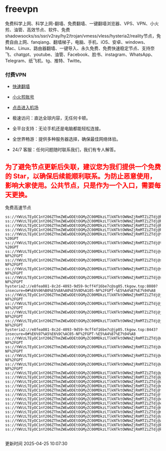 # freevpn

免费科学上网、科学上网-翻墙、免费翻墙、一键翻墙浏览器、VPS、VPN、小火煎、油管、高效节点、软件、免费shadowsocks/ss/ssr/v2ray/hy2/trojan/vmess/vless/hysteria2/reality节点，免费自由上网、fanqiang、翻墙梯子，电脑、手机、iOS、安卓、windows、Mac、Linux、路由器翻墙、一键导入、永久免费、免费快速稳定节点、支持奈飞、chatgpt、youtube、油管、Facebook、脸书、instagram、WhatsApp、Telegram、纸飞机、tg、推特、Twitte。

### 付费VPN
* [快速翻墙](https://uhuio.top/) 

* [小火煎账号](https://free-clash.top/) 

* [点击进入机场](https://uhuio.top/) 

* 极速访问：直达全球内容，无任何卡顿。

* 全平台支持：无论手机还是电脑都能轻松连接。

* 全世界畅游：提供多种服务器选择，确保最佳网络体验。

* 24/7 客服：任何问题随时联系我们，我们有专人解答。

## <font color="red">为了避免节点更新后失联，建议您为我们提供一个免费的 Star，以确保后续能顺利联系。为防止恶意使用，影响大家使用。公共节点，只是作为一个入口，需要每天更换。</font>

免费高速节点

```ss://YWVzLTEyOC1nY206ZThmZWEwODEtOGMyZC00MDkzLTlkNTktOWNmZjRmMTZiZTdj@hk01.jgrtoioceaw.help:50384#%E9%A6%99%E6%B8%AF01
ss://YWVzLTEyOC1nY206ZThmZWEwODEtOGMyZC00MDkzLTlkNTktOWNmZjRmMTZiZTdj@hk02.jigreliewolf.click:17889#%E9%A6%99%E6%B8%AF02
ss://YWVzLTEyOC1nY206ZThmZWEwODEtOGMyZC00MDkzLTlkNTktOWNmZjRmMTZiZTdj@hk03.jigreliewolf.click:10838#%E9%A6%99%E6%B8%AF03
ss://YWVzLTEyOC1nY206ZThmZWEwODEtOGMyZC00MDkzLTlkNTktOWNmZjRmMTZiZTdj@hk04.jgrtoioceaw.help:29956#%E9%A6%99%E6%B8%AF04
ss://YWVzLTEyOC1nY206ZThmZWEwODEtOGMyZC00MDkzLTlkNTktOWNmZjRmMTZiZTdj@hk05.ijgelrkasd.click:41284#%E9%A6%99%E6%B8%AF05
ss://YWVzLTEyOC1nY206ZThmZWEwODEtOGMyZC00MDkzLTlkNTktOWNmZjRmMTZiZTdj@tw01.jigreliewolf.click:30995#%E5%8F%B0%E6%B9%BE01%20-%20GPT
ss://YWVzLTEyOC1nY206ZThmZWEwODEtOGMyZC00MDkzLTlkNTktOWNmZjRmMTZiZTdj@tw02.ijgelrkasd.click:22610#%E5%8F%B0%E6%B9%BE02%20-%20GPT
ss://YWVzLTEyOC1nY206ZThmZWEwODEtOGMyZC00MDkzLTlkNTktOWNmZjRmMTZiZTdj@sg01.jgrtoioceaw.help:55559#%E6%96%B0%E5%8A%A0%E5%9D%A101%20-NF%2FGPT
ss://YWVzLTEyOC1nY206ZThmZWEwODEtOGMyZC00MDkzLTlkNTktOWNmZjRmMTZiZTdj@sg02.jigreliewolf.click:40574#%E6%96%B0%E5%8A%A0%E5%9D%A102%20-NF%2FGPT
ss://YWVzLTEyOC1nY206ZThmZWEwODEtOGMyZC00MDkzLTlkNTktOWNmZjRmMTZiZTdj@sg03.ijgelrkasd.click:23716#%E6%96%B0%E5%8A%A0%E5%9D%A103%20-NF%2FGPT
ss://YWVzLTEyOC1nY206ZThmZWEwODEtOGMyZC00MDkzLTlkNTktOWNmZjRmMTZiZTdj@sg04.jgrtoioceaw.help:17971#%E6%96%B0%E5%8A%A0%E5%9D%A104%20-NF%2FGPT
hysteria2://e8fea081-8c2d-4093-9d59-9cff4f16be7c@sg05.tkgow.top:8080?insecure=0#%E6%96%B0%E5%8A%A0%E5%9D%A105-NF%2FGPT-%E5%A4%87%E7%94%A8
ss://YWVzLTEyOC1nY206ZThmZWEwODEtOGMyZC00MDkzLTlkNTktOWNmZjRmMTZiZTdj@jp01.jgrtoioceaw.help:58645#%E6%97%A5%E6%9C%AC01%20-NF%2FGPT
ss://YWVzLTEyOC1nY206ZThmZWEwODEtOGMyZC00MDkzLTlkNTktOWNmZjRmMTZiZTdj@jp02.jgrtoioceaw.help:47462#%E6%97%A5%E6%9C%AC02%20-NF%2FGPT
ss://YWVzLTEyOC1nY206ZThmZWEwODEtOGMyZC00MDkzLTlkNTktOWNmZjRmMTZiZTdj@jp03.jigreliewolf.click:33414#%E6%97%A5%E6%9C%AC03%20-NF%2FGPT
ss://YWVzLTEyOC1nY206ZThmZWEwODEtOGMyZC00MDkzLTlkNTktOWNmZjRmMTZiZTdj@jp04.ijgelrkasd.click:58223#%E6%97%A5%E6%9C%AC04%20-NF%2FGPT
hysteria2://e8fea081-8c2d-4093-9d59-9cff4f16be7c@jp05.tkgow.top:8443?insecure=0#%E6%97%A5%E6%9C%AC05-NF%2FGPT-%E5%A4%87%E7%94%A8
ss://YWVzLTEyOC1nY206ZThmZWEwODEtOGMyZC00MDkzLTlkNTktOWNmZjRmMTZiZTdj@us01.jgrtoioceaw.help:48129#%E7%BE%8E%E5%9B%BD01%20-NF%2FGPT
ss://YWVzLTEyOC1nY206ZThmZWEwODEtOGMyZC00MDkzLTlkNTktOWNmZjRmMTZiZTdj@us02.jgrtoioceaw.help:44907#%E7%BE%8E%E5%9B%BD02%20-NF%2FGPT
ss://YWVzLTEyOC1nY206ZThmZWEwODEtOGMyZC00MDkzLTlkNTktOWNmZjRmMTZiZTdj@us03.jigreliewolf.click:43330#%E7%BE%8E%E5%9B%BD03%20-NF%2FGPT
ss://YWVzLTEyOC1nY206ZThmZWEwODEtOGMyZC00MDkzLTlkNTktOWNmZjRmMTZiZTdj@us04.ijgelrkasd.click:44130#%E7%BE%8E%E5%9B%BD04%20-NF%2FGPT
ss://YWVzLTEyOC1nY206ZThmZWEwODEtOGMyZC00MDkzLTlkNTktOWNmZjRmMTZiZTdj@gb01.jgrtoioceaw.help:27765#%E8%8B%B1%E5%9B%BD01
ss://YWVzLTEyOC1nY206ZThmZWEwODEtOGMyZC00MDkzLTlkNTktOWNmZjRmMTZiZTdj@gb02.jigreliewolf.click:52762#%E8%8B%B1%E5%9B%BD02
ss://YWVzLTEyOC1nY206ZThmZWEwODEtOGMyZC00MDkzLTlkNTktOWNmZjRmMTZiZTdj@de01.jgrtoioceaw.help:20635#%E5%BE%B7%E5%9B%BD01
ss://YWVzLTEyOC1nY206ZThmZWEwODEtOGMyZC00MDkzLTlkNTktOWNmZjRmMTZiZTdj@de02.jigreliewolf.click:52770#%E5%BE%B7%E5%9B%BD02
ss://YWVzLTEyOC1nY206ZThmZWEwODEtOGMyZC00MDkzLTlkNTktOWNmZjRmMTZiZTdj@fr01.ijgelrkasd.click:32568#%E6%B3%95%E5%9B%BD01
ss://YWVzLTEyOC1nY206ZThmZWEwODEtOGMyZC00MDkzLTlkNTktOWNmZjRmMTZiZTdj@fr02.jigreliewolf.click:45265#%E6%B3%95%E5%9B%BD02
ss://YWVzLTEyOC1nY206ZThmZWEwODEtOGMyZC00MDkzLTlkNTktOWNmZjRmMTZiZTdj@ca01.jigreliewolf.click:30461#%E5%8A%A0%E6%8B%BF%E5%A4%A701
ss://YWVzLTEyOC1nY206ZThmZWEwODEtOGMyZC00MDkzLTlkNTktOWNmZjRmMTZiZTdj@ca02.ijgelrkasd.click:24053#%E5%8A%A0%E6%8B%BF%E5%A4%A702
ss://YWVzLTEyOC1nY206ZThmZWEwODEtOGMyZC00MDkzLTlkNTktOWNmZjRmMTZiZTdj@my01.jigreliewolf.click:52408#%E9%A9%AC%E6%9D%A5%E8%A5%BF%E4%BA%9A01
ss://YWVzLTEyOC1nY206ZThmZWEwODEtOGMyZC00MDkzLTlkNTktOWNmZjRmMTZiZTdj@my02.ijgelrkasd.click:25519#%E9%A9%AC%E6%9D%A5%E8%A5%BF%E4%BA%9A02
ss://YWVzLTEyOC1nY206ZThmZWEwODEtOGMyZC00MDkzLTlkNTktOWNmZjRmMTZiZTdj@au01.jgrtoioceaw.help:13460#%E6%BE%B3%E5%A4%A7%E5%88%A9%E4%BA%9A01
ss://YWVzLTEyOC1nY206ZThmZWEwODEtOGMyZC00MDkzLTlkNTktOWNmZjRmMTZiZTdj@au02.ijgelrkasd.click:46073#%E6%BE%B3%E5%A4%A7%E5%88%A9%E4%BA%9A02
ss://YWVzLTEyOC1nY206ZThmZWEwODEtOGMyZC00MDkzLTlkNTktOWNmZjRmMTZiZTdj@ko01.jgrtoioceaw.help:46108#%E9%9F%A9%E5%9B%BD01
ss://YWVzLTEyOC1nY206ZThmZWEwODEtOGMyZC00MDkzLTlkNTktOWNmZjRmMTZiZTdj@ko02.jigreliewolf.click:50181#%E9%9F%A9%E5%9B%BD02


```
更新时间 2025-04-25 10:07:30